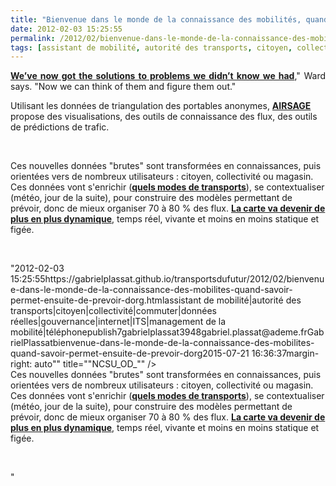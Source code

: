 ```yaml
---
title: "Bienvenue dans le monde de la connaissance des mobilités, quand savoir permet ensuite de prévoir, d'organiser, d'optimiser"
date: 2012-02-03 15:25:55
permalink: /2012/02/bienvenue-dans-le-monde-de-la-connaissance-des-mobilites-quand-savoir-permet-ensuite-de-prevoir-dorg.html
tags: [assistant de mobilité, autorité des transports, citoyen, collectivité, commuter, données réelles, gouvernance, internet, ITS, management de la mobilité, téléphone]
---
```


<p style="text-align: justify"><a href=""http://www.theatlanticcities.com/technology/2012/02/you-already-own-next-most-important-transportation-planning-tool/1124/"" target=""_blank""><strong>We’ve now got the solutions to problems we didn’t know we had</strong></a>," Ward says. "Now we can think of them and figure them out."</p> <p style=""text-align: justify"">Utilisant les données de triangulation des portables anonymes, <a href=""http://www.airsage.com/site/index.cfm"" target=""_blank""><strong>AIRSAGE </strong></a>propose des visualisations, des outils de connaissance des flux, des outils de prédictions de trafic.</p> <p style=""text-align: justify""><a href="https://gabrielplassat.github.io/transportsdufutur/wp-content/uploads/sites/6/old/6a0120a66d2ad4970b0168e69cf57c970c-800wi.jpg"" rel=""lightbox""><img alt=""Home_Work_trips__"" class=""asset  asset-image at-xid-6a0120a66d2ad4970b0168e69cf57c970c"" src=""/wp-content/uploads/sites/6/old/6a0120a66d2ad4970b0168e69cf57c970c-500wi.jpg"" style=""margin-left: automargin-right: auto"" title=""Home_Work_trips__"" /> <a href="https://gabrielplassat.github.io/transportsdufutur/wp-content/uploads/sites/6/old/6a0120a66d2ad4970b0168e69cf87d970c-800wi.jpg"" rel=""lightbox""> </a></a></p>  <!--more-->  <img alt=""Target_OD_Grids__"" class=""asset  asset-image at-xid-6a0120a66d2ad4970b0168e69cf87d970c"" src=""/wp-content/uploads/sites/6/old/6a0120a66d2ad4970b0168e69cf87d970c-500wi.jpg"" style=""margin-left: automargin-right: auto"" title=""Target_OD_Grids__"" /> <a href="https://gabrielplassat.github.io/transportsdufutur/wp-content/uploads/sites/6/old/6a0120a66d2ad4970b0168e69cfb19970c-800wi.jpg"" rel=""lightbox""><img alt=""NCSU_OD_"" class=""asset  asset-image at-xid-6a0120a66d2ad4970b0168e69cfb19970c"" src=""/wp-content/uploads/sites/6/old/6a0120a66d2ad4970b0168e69cfb19970c-500wi.jpg"" style=""margin-left: automargin-right: auto"" title=""NCSU_OD_"" /></a><br />Ces nouvelles données "brutes" sont transformées en connaissances, puis orientées vers de nombreux utilisateurs : citoyen, collectivité ou magasin. Ces données vont s'enrichir (<a href="https://gabrielplassat.github.io/transportsdufutur/2011/01/le-mit-developpe-un-outil-co2go-qui-estime-sans-aucune-action-de-la-personne-ses-emissions-de-co2-liees-a-ces-deplacem.html"" target=""_self""><strong>quels modes de transports</strong></a>), se contextualiser (météo, jour de la suite), pour construire des modèles permettant de prévoir, donc de mieux organiser 70 à 80 % des flux. <a href="https://gabrielplassat.github.io/transportsdufutur/2012/01/et-si-on-utilisait-twitter-ou-dautres-solutions-web-geolocalisees-pour-connaitre-et-repenser-les-flu.html"" target=""_blank""><strong>La carte va devenir de plus en plus dynamique</strong></a>, temps réel, vivante et moins en moins statique et figée. <p> </p>"2012-02-03 15:25:55https://gabrielplassat.github.io/transportsdufutur/2012/02/bienvenue-dans-le-monde-de-la-connaissance-des-mobilites-quand-savoir-permet-ensuite-de-prevoir-dorg.htmlassistant de mobilité|autorité des transports|citoyen|collectivité|commuter|données réelles|gouvernance|internet|ITS|management de la mobilité|téléphonepublish7gabrielplassat3948gabriel.plassat@ademe.frGabrielPlassatbienvenue-dans-le-monde-de-la-connaissance-des-mobilites-quand-savoir-permet-ensuite-de-prevoir-dorg2015-07-21 16:36:37margin-right: auto"" title=""NCSU_OD_"" /></a><br />Ces nouvelles données "brutes" sont transformées en connaissances, puis orientées vers de nombreux utilisateurs : citoyen, collectivité ou magasin. Ces données vont s'enrichir (<a href="https://gabrielplassat.github.io/transportsdufutur/2011/01/le-mit-developpe-un-outil-co2go-qui-estime-sans-aucune-action-de-la-personne-ses-emissions-de-co2-liees-a-ces-deplacem.html"" target=""_self""><strong>quels modes de transports</strong></a>), se contextualiser (météo, jour de la suite), pour construire des modèles permettant de prévoir, donc de mieux organiser 70 à 80 % des flux. <a href="https://gabrielplassat.github.io/transportsdufutur/2012/01/et-si-on-utilisait-twitter-ou-dautres-solutions-web-geolocalisees-pour-connaitre-et-repenser-les-flu.html"" target=""_blank""><strong>La carte va devenir de plus en plus dynamique</strong></a>, temps réel, vivante et moins en moins statique et figée. <p> </p>"
